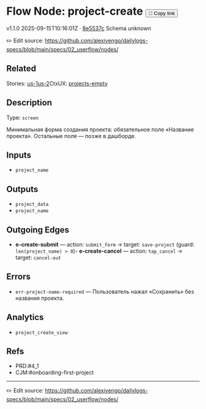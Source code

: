 
# Flow Node: project-create <button class="copy-link" aria-label="Copy page link" onclick="window.spechubCopyLink && window.spechubCopyLink()">🔗 Copy link</button>

<p class="badges">
  <span class="badge version">v1.1.0</span>
  <span class="badge build">2025-09-15T10:16:01Z · <a href="https://github.com/alexivengo/dailylogs-specs/commits/main" target="_blank" rel="noopener" class="sha">8e5537c</a></span>
  <span class="badge schema unknown">Schema unknown</span>
</p>

✏️ Edit source: https://github.com/alexivengo/dailylogs-specs/blob/main/specs/02_userflow/nodes/

## Related
Stories:
<span class="chip">[us-1](../../stories/us-1.md)</span><span class="chip">[us-2](../../stories/us-2.md)</span>CtxUX:
<span class="chip">[projects-empty](../../ctxux/projects-empty.md)</span>
## Description
Type: `screen`

Минимальная форма создания проекта: обязательное поле «Название проекта». Остальные поля — позже в дашборде.

## Inputs
- `project_name`

## Outputs
- `project_data`
- `project_name`

## Outgoing Edges
- **e-create-submit** — action: `submit_form` → target: `save-project` (guard: `len(project_name) > 0`)- **e-create-cancel** — action: `tap_cancel` → target: `cancel-out`
## Errors
- `err-project-name-required` — Пользователь нажал «Сохранить» без названия проекта.

## Analytics
- `project_create_view`

## Refs
- PRD:#4_1
- CJM:#onboarding-first-project

---
✏️ Edit source: https://github.com/alexivengo/dailylogs-specs/blob/main/specs/02_userflow/nodes/